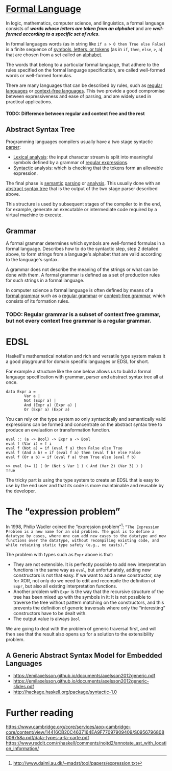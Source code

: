 # [Formal Language](https://en.wikipedia.org/wiki/Formal_language)

In logic, mathematics, computer science, and linguistics, a formal language consists of ***words whose letters are taken from an alphabet*** and are ***well-formed according to a specific set of rules***.

In formal languages words (as in string like ```if a > 0 then True else False```) is a finite sequence of [symbols, letters, or tokens](https://en.wikipedia.org/wiki/Symbol_(formal)) (as in ```if```, ```then```, ```else```, ```>```, ```a```) that are chosen from a set called an [alphabet](https://en.wikipedia.org/wiki/Alphabet_(computer_science)).

The words that belong to a particular formal language, that adhere to the rules specified on the formal language specification, are called well-formed words or well-formed formulas.

There are many languages that can be described by rules, such as [regular languages](https://en.wikipedia.org/wiki/Regular_language) or [context-free languages](https://en.wikipedia.org/wiki/Context-free_language). This two provide a good compromise between expressiveness and ease of parsing, and are widely used in practical applications.

#### TODO: Difference between regular and context free and the rest

## Abstract Syntax Tree

Programming languages compilers usually have a two stage syntactic [parser](https://en.wikipedia.org/wiki/Parser):
- [Lexical analysis](https://en.wikipedia.org/wiki/Lexical_analysis): the input character stream is split into meaningful symbols defined by a grammar of [regular expressions](https://en.wikipedia.org/wiki/Regular_expression).
- [Syntactic](https://en.wikipedia.org/wiki/Syntax_(logic)) analysis: which is checking that the tokens form an allowable expression.

The final phase is [semantic](https://en.wikipedia.org/wiki/Semantics_(computer_science)) [parsing](https://en.wikipedia.org/wiki/Semantic_analysis_(compilers)) or [analysis](https://en.wikipedia.org/wiki/Formal_semantics_(logic)). This usually done with an [abstract syntax tree](https://en.wikipedia.org/wiki/Abstract_syntax_tree) that is the output of the two stage parser described above.

This structure is used by subsequent stages of the compiler to in the end, for example, generate an executable or intermediate code required by a virtual machine to execute.

## Grammar

A formal grammar determines which symbols are well-formed formulas in a formal language. Describes how to do the syntactic step, step 2 detailed above, to form strings from a language's alphabet that are valid according to the language's syntax.

A grammar does not describe the meaning of the strings or what can be done with them. A formal grammar is defined as a set of production rules for such strings in a formal language.

 In computer science a formal language is often defined by means of a [formal grammar](https://en.wikipedia.org/wiki/Formal_grammar) such as a [regular grammar](https://en.wikipedia.org/wiki/Regular_grammar) or [context-free grammar](https://en.wikipedia.org/wiki/Context-free_grammar), which consists of its formation rules.

### TODO: Regular grammar is a subset of context free grammar, but not every context free grammar is a regular grammar.

# EDSL

Haskell's mathematical notation and rich and versatile type system makes it a good playground for domain specific languages or EDSL for short.

For example a structure like the one below allows us to build a formal language specification with grammar, parser and abstract syntax tree all at once.

```
data Expr a =
        Var a |
        Not (Expr a) |
        And (Expr a) (Expr a) |
        Or (Expr a) (Expr a)
```

You can rely on the type system so only syntactically and semantically valid expressions can be formed and concentrate on the abstract syntax tree to produce an evaluation or transformation function.

```
eval :: (a -> Bool) -> Expr a -> Bool
eval f (Var i) = f i
eval f (Not a) = if (eval f a) then False else True
eval f (And a b) = if (eval f a) then (eval f b) else False
eval f (Or a b) = if (eval f a) then True else (eval f b)

>> eval (>= 1) ( Or (Not $ Var 1 ) ( And (Var 2) (Var 3) ) )
True
```

The tricky part is using the type system to create an EDSL that is easy to use by the end user and that its code is more maintainable and reusable by the developer.

# The “expression problem”

In 1998, Philip Wadler coined the “expression problem”[^1]: `“The Expression Problem is a new name for an old problem. The goal is to define a datatype by cases, where one can add new cases to the datatype and new functions over the datatype, without recompiling existing code, and while retaining static type safety (e.g., no casts).”`

[^1]: http://www.daimi.au.dk/~madst/tool/papers/expression.txt

The problem with types such as ```Expr``` above is that:
- They are not extensible. It is perfectly possible to add new interpretation functions in the same way as ```eval```, but unfortunately, adding new constructors is not that easy. If we want to add a new constructor, say for XOR, not only do we need to edit and recompile the definition of ```Expr```, but also all existing interpretation functions.
- Another problem with ```Expr``` is the way that the recursive structure of the tree has been mixed up with the symbols in it: It is not possible to traverse the tree without pattern matching on the constructors, and this prevents the definition of generic traversals where only the “interesting” constructors have to be dealt with.
- The output value is always ```Bool```

We are going to deal with the problem of generic traversal first, and will then see that the result also opens up for a solution to the extensibility problem.

## A Generic Abstract Syntax Model for Embedded Languages

- https://emilaxelsson.github.io/documents/axelsson2012generic.pdf
- https://emilaxelsson.github.io/documents/axelsson2012generic-slides.pdf
- http://hackage.haskell.org/package/syntactic-1.0

# Further reading

https://www.cambridge.org/core/services/aop-cambridge-core/content/view/14416CB20C4637164EA9F77097909409/S0956796808006758a.pdf/data-types-a-la-carte.pdf
https://www.reddit.com/r/haskell/comments/nojtd2/annotate_ast_with_location_information/
